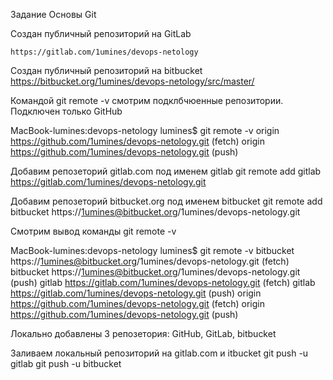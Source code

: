 Задание Основы Git

Создан публичный репозиторий на GitLab
```
https://gitlab.com/1umines/devops-netology
```
Создан публичный репозиторий на bitbucket
https://bitbucket.org/1umines/devops-netology/src/master/

Командой git remote -v смотрим подклбчюенные репозитории. Подключен только GitHub

MacBook-lumines:devops-netology lumines$ git remote -v
origin	https://github.com/1umines/devops-netology.git (fetch)
origin	https://github.com/1umines/devops-netology.git (push)

Добавим репозеторий gitlab.com под именем gitlab
git remote add gitlab https://gitlab.com/1umines/devops-netology.git

Добавим репозеторий bitbucket.org под именем bitbucket
git remote add bitbucket https://1umines@bitbucket.org/1umines/devops-netology.git

Смотрим вывод команды 
git remote -v

MacBook-lumines:devops-netology lumines$ git remote -v
bitbucket	https://1umines@bitbucket.org/1umines/devops-netology.git (fetch)
bitbucket	https://1umines@bitbucket.org/1umines/devops-netology.git (push)
gitlab	https://gitlab.com/1umines/devops-netology.git (fetch)
gitlab	https://gitlab.com/1umines/devops-netology.git (push)
origin	https://github.com/1umines/devops-netology.git (fetch)
origin	https://github.com/1umines/devops-netology.git (push)

Локально добавлены 3 репозетория: GitНub, GitLab, bitbucket

Заливаем локальный репозиторий на gitlab.com и itbucket
git push -u gitlab 
git push -u bitbucket
